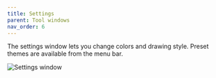 ```yaml
---
title: Settings
parent: Tool windows
nav_order: 6
---
```


The settings window lets you change colors and drawing style. 
Preset themes are available from the menu bar.

![Settings window](imgs/settings_1.png)
